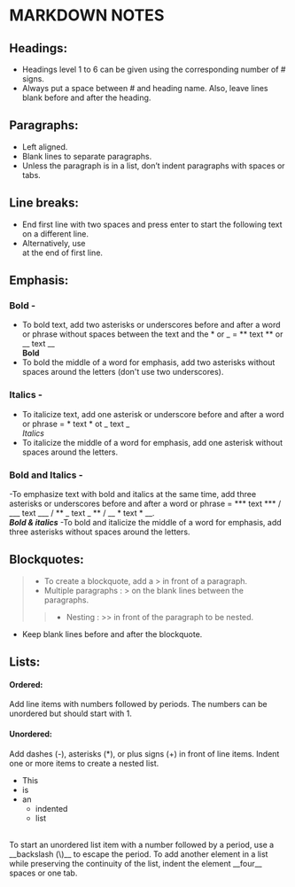 # MARKDOWN NOTES
## Headings: 
- Headings level 1 to 6 can be given using the corresponding number of # signs.
- Always put a space between # and heading name. Also, leave lines blank before and after the heading.
  
## Paragraphs:
- Left aligned.
- Blank lines to separate paragraphs.
- Unless the paragraph is in a list, don’t indent paragraphs with spaces or tabs.
  
## Line breaks:
- End first line with two spaces and press enter to start the following text on a different line.
- Alternatively, use <br> at the end of first line.
  
## Emphasis: 
### Bold - 
- To bold text, add two asterisks or underscores before and after a word or phrase without spaces between the text and the * or _ = ** text ** or __ text __
  <br>**Bold**
- To bold the middle of a word for emphasis, add two asterisks without spaces around the letters (don't use two underscores).
### Italics - 
- To italicize text, add one asterisk or underscore before and after a word or phrase = * text * ot _ text _
  <br>*Italics*
- To italicize the middle of a word for emphasis, add one asterisk without spaces around the letters.
### Bold and Italics - 
-To emphasize text with bold and italics at the same time, add three asterisks or underscores before and after a word or phrase = *** text *** / ___ text ___ / ** _ text _ ** / __ * text * __. 
<br>***Bold & italics***
-To bold and italicize the middle of a word for emphasis, add three asterisks without spaces around the letters.  

## Blockquotes:
>- To create a blockquote, add a > in front of a paragraph.
>- Multiple paragraphs : > on the blank lines between the paragraphs.
>>- Nesting : >> in front of the paragraph to be nested.
- Keep blank lines before and after the blockquote.

## Lists: 
#### Ordered:   
Add line items with numbers followed by periods. The numbers can be unordered but should start with 1.  
#### Unordered:  
Add dashes (-), asterisks (*), or plus signs (+) in front of line items. Indent one or more items to create a nested list.  
- This
- is
- an
   - indented
   - list
<br>
To start an unordered list item with a number followed by a period, use a __backslash (\)__ to escape the period.
To add another element in a list while preserving the continuity of the list, indent the element __four__ spaces or one tab.
